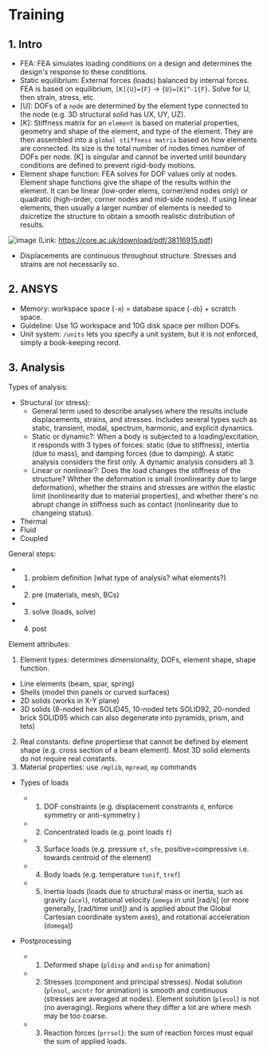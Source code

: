 # Training

## 1. Intro
- FEA: FEA simulates loading conditions on a design and determines the design's response to these conditions.
- Static equilibrium: External forces (loads) balanced by internal forces. FEA is based on equilibrium, `[K]{U}={F}` -> `{U}=[K]^-1{F}`. Solve for U, then strain, stress, etc.
- [U]: DOFs of a `node` are determined by the element type connected to the node (e.g. 3D structural solid has UX, UY, UZ).
- [K]: Stiffness matrix for an `element` is based on material properties, geometry and shape of the element, and type of the element. They are then assembled into a `global stiffness matrix` based on how elements are connected. Its size is the total number of nodes times number of DOFs per node. [K] is singular and cannot be inverted until boundary conditions are defined to prevent rigid-body motions. 
- Element shape function: FEA solves for DOF values only at nodes. Element shape functions give the shape of the results within the element. It can be linear (low-order elems, corner/end nodes only) or quadratic (high-order, corner nodes and mid-side nodes). If using linear elements, then usually a larger number of elements is needed to dsicretize the structure to obtain a smooth realistic distribution of results. 

![image](https://user-images.githubusercontent.com/96508769/174611894-4b3b2562-6e25-498f-95c0-e1d74a432b19.png)
(Link: https://core.ac.uk/download/pdf/38116915.pdf)

- Displacements are continuous throughout structure. Stresses and strains are not necessarily so.

## 2. ANSYS
- Memory: workspace space (`-m`) = database space (`-db`) + scratch space.
- Guideline: Use 1G workspace and 10G disk space per million DOFs.
- Unit system: `/units` lets you specify a unit system, but it is not enforced, simply a book-keeping record.


## 3. Analysis
Types of analysis:
* Structural (or stress):
  * General term used to describe analyses where the results include displacements, strains, and stresses. Includes several types such as static, transient, modal, spectrum, harmonic, and explicit dynamics.  
  * Static or dynamic?: When a body is subjected to a loading/excitation, it responds with 3 types of forces: static (due to stiffness), intertia (due to mass), and damping forces (due to damping). A static analysis considers the first only. A dynamic analysis considers all 3.
  * Linear or nonlinear?: Does the load changes the stiffness of the structure? Whther the deformation is small (nonlinearity due to large deformation), whether the strains and stresses are within the elastic limit (nonlinearity due to material properties), and whether there's no abrupt change in stiffness such as contact (nonlinearity due to changeing status).
* Thermal
* Fluid
* Coupled

General steps:
- 1. problem definition (what type of analysis? what elements?)
- 2. pre (materials, mesh, BCs)
- 3. solve (loads, solve)
- 4. post


Element attributes:
1. Element types: determines dimensionality, DOFs, element shape, shape function.
  - Line elements (beam, spar, spring)
  - Shells (model thin panels or curved surfaces)
  - 2D solids (works in X-Y plane)
  - 3D solids (8-noded hex SOLID45, 10-noded tets SOLID92, 20-nonded brick SOLID95 which can also degenerate into pyramids, prism, and tets)
2. Real constants: define propertiese that cannot be defined by element shape (e.g. cross section of a beam element). Most 3D solid elements do not require real constants.
3. Material properties: use `/mplib`, `mpread`, `mp` commands


- Types of loads
  - 1. DOF constraints (e.g. displacement constraints `d`, enforce symmetry or anti-symmetry )
  - 2. Concentrated loads (e.g. point loads `f`)
  - 3. Surface loads (e.g. pressure `sf`, `sfe`, positive=compressive i.e. towards centroid of the element)
  - 4. Body loads (e.g. temperature `tunif`, `tref`)
  - 5. Inertia loads (loads due to structural mass or inertia, such as gravity (`acel`), rotational velocity (`omega` in unit [rad/s] (or more generally, [rad/time unit]) and is applied about the Global Cartesian coordinate system axes), and rotational acceleration (`domega`))


- Postprocessing
  - 1. Deformed shape (`pldisp` and `andisp` for animation)
  - 2. Stresses (component and principal stresses). Nodal solution (`plnsol`, `ancntr` for animation) is smooth and continuous (stresses are averaged at nodes). Element solution (`plesol`) is not (no averaging). Regions where they differ a lot are where mesh may be too coarse.
  - 3. Reaction forces (`prrsol`): the sum of reaction forces must equal the sum of applied loads.
